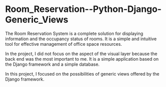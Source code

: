 # Room_Reservation--Python-Django-Generic_Views
The Room Reservation System is a complete solution for displaying information and the occupancy status of rooms. It is a simple and intuitive tool for effective management of office space resources.


In the project, I did not focus on the aspect of the visual layer because the back end was the most important to me.
It is a simple application based on the Django framework and a simple database.

In this project, I focused on the possibilities of generic views offered by the Django framework.

